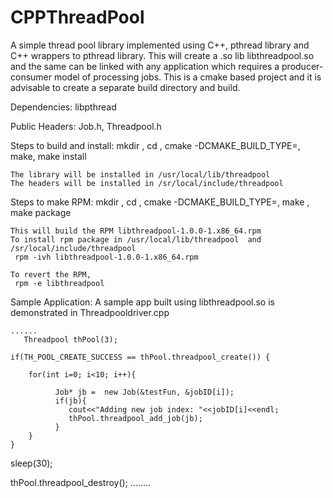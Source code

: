 # CPPThreadPool
 A simple thread pool library implemented using C++,  pthread library and C++ wrappers to pthread library. 
This will create a .so lib libthreadpool.so and the same can be linked with any application which requires
a producer-consumer model of processing jobs.
This is a cmake based project and it is advisable to create a separate build directory and build.

Dependencies: 
      libpthread

Public Headers:
       Job.h,
       Threadpool.h

Steps to build and install:
    mkdir <builddir>, 
    cd <builddir>, 
    cmake <path to source ThreadPool> -DCMAKE_BUILD_TYPE=<Release or Debug>, 
    make, 
    make install
    
    The library will be installed in /usr/local/lib/threadpool
    The headers will be installed in /sr/local/include/threadpool

Steps to make RPM:
    mkdir <builddir>, 
    cd <builddir>, 
    cmake <path to source ThreadPool> -DCMAKE_BUILD_TYPE=<Release or Debug>, 
    make  , 
    make package
    
    This will build the RPM libthreadpool-1.0.0-1.x86_64.rpm
    To install rpm package in /usr/local/lib/threadpool  and /sr/local/include/threadpool
     rpm -ivh libthreadpool-1.0.0-1.x86_64.rpm
     
    To revert the RPM,
     rpm -e libthreadpool
     
Sample Application:
   A sample app built using libthreadpool.so is demonstrated in Threadpooldriver.cpp
   
    ......
       Threadpool thPool(3);

    if(TH_POOL_CREATE_SUCCESS == thPool.threadpool_create()) {

        for(int i=0; i<10; i++){

              Job* jb =  new Job(&testFun, &jobID[i]);
              if(jb){
                 cout<<"Adding new job index: "<<jobID[i]<<endl;
                 thPool.threadpool_add_job(jb);
              }
        }
    }


   sleep(30);

   thPool.threadpool_destroy();
........
